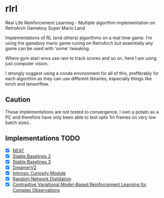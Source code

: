 # rlrl
Real Life Reinforcement Learning - Multiple algorithm implementation on RetroArch Gameboy Super Mario Land

Implementations of RL (and others) algorithms on a real time game. I'm using the gameboy mario game runing on RetroArch but essentially any game can be used with 'some' tweaking.

Where gym atari envs use ram to track scores and so on, here I am using just computer vision.

I strongly suggest using a conda environment for all of this, prefferably for each algorithm as they can use different libraries, especially things like torch and tensorflow.

## Caution

These implementations are not tested to convergence. I own a potato as a PC and therefore have only been able to test upto 1m frames on very low batch sizes..

## Implementations TODO

- [x] [NEAT](neat/Readme.md)
- [x] [Stable Baselines 2](stable_baselines/Readme.md)
- [x] [Stable Baselines 3](stable_baselines_3/Readme.md)
- [x] [DreamerV2](dreamerv2/Readme.md)
- [x] [Intrinsic Curiosity Module](ICM/Readme.md)
- [x] [Random Network Distillation](RND/Readme.md)
- [x] [Contrastive Variational Model-Based Reinforcement Learning for Complex Observations](CVRL/Readme.md)
